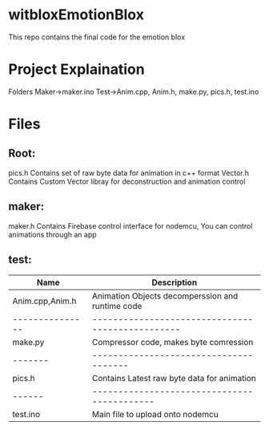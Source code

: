 # witbloxEmotionBlox
This repo contains the final code for the emotion blox

<h1>Project Explaination</h1>

Folders
Maker->maker.ino
Test->Anim.cpp, Anim.h, make.py, pics.h, test.ino

<h1>Files</h1>

<h2>Root:</h2>
    pics.h
        Contains set of raw byte data for animation in c++ format
    Vector.h
        Contains Custom Vector libray for deconstruction and animation control

<h2>maker:</h2>
    maker.h
        Contains Firebase control interface for nodemcu,
        You can control animations through an app

<h2>test:</h2>

|Name|Description|
|----|-----------|
|Anim.cpp,Anim.h|Animation Objects decomperssion and runtime code|
|---------------|------------------------------------------------|
|make.py|Compressor code, makes byte comression|
|-------|--------------------------------------|
|pics.h|Contains Latest raw byte data for animation|
|------|-------------------------------------------|
|test.ino|Main file to upload onto nodemcu|